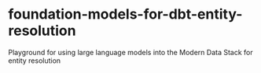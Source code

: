 # foundation-models-for-dbt-entity-resolution
Playground for using large language models into the Modern Data Stack for entity resolution
